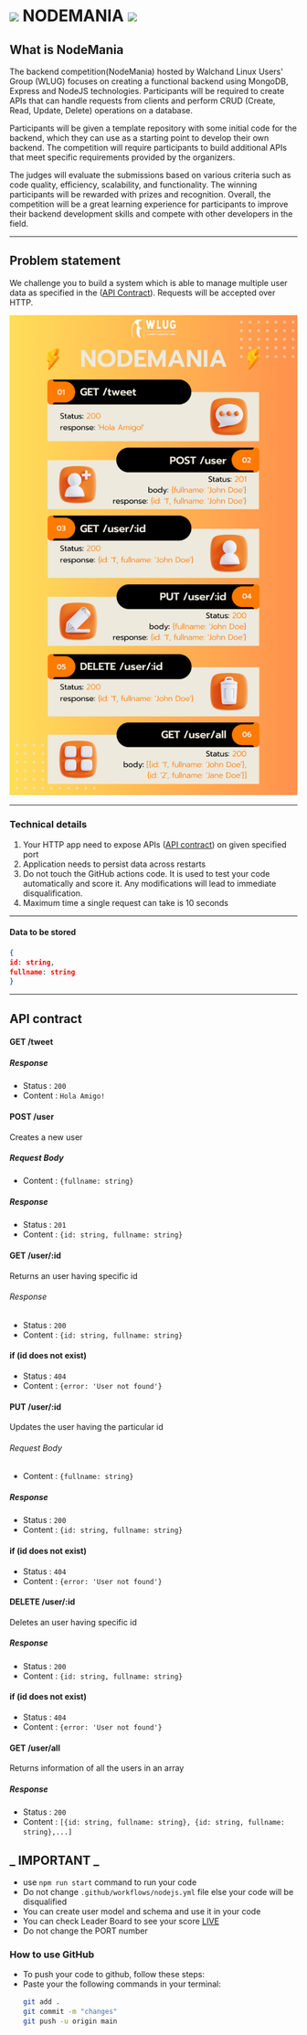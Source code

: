 <div>
  <h1> <img src="https://res.cloudinary.com/ravikjha7/image/upload/v1682837647/Tweet_hzikla.png" width="17"/> NODEMANIA <img src="https://res.cloudinary.com/ravikjha7/image/upload/v1682837647/Tweet_hzikla.png" width="17"/></h1>
</div>

## What is NodeMania

The backend competition(NodeMania) hosted by Walchand Linux Users' Group (WLUG) focuses on creating a functional backend using MongoDB, Express and NodeJS technologies. Participants will be required to create APIs that can handle requests from clients and perform CRUD (Create, Read, Update, Delete) operations on a database.

Participants will be given a template repository with some initial code for the backend, which they can use as a starting point to develop their own backend. The competition will require participants to build additional APIs that meet specific requirements provided by the organizers.

The judges will evaluate the submissions based on various criteria such as code quality, efficiency, scalability, and functionality. The winning participants will be rewarded with prizes and recognition. Overall, the competition will be a great learning experience for participants to improve their backend development skills and compete with other developers in the field.

---

## Problem statement

We challenge you to build a system which is able to manage multiple user data as specified in the ([API Contract](#api-contract)). Requests will be accepted over HTTP.

![NodeMania Guide](https://github.com/Walchand-Linux-Users-Group/TechnoGameQue/blob/main/assets/NodeMania.png)

---

### Technical details

1. Your HTTP app need to expose APIs ([API contract](#api-contract)) on given specified port
2. Application needs to persist data across restarts
3. Do not touch the GitHub actions code. It is used to test your code automatically and score it. Any modifications will lead to immediate disqualification.
4. Maximum time a single request can take is 10 seconds

---

#### Data to be stored

```json
{
id: string,
fullname: string
}
```

---

## API contract

#### GET /tweet

##### Response

- Status : `200`
- Content : `Hola Amigo!`

#### POST /user

Creates a new user

##### Request Body

- Content : `{fullname: string}`

##### Response

- Status : `201`
- Content : `{id: string, fullname: string}`

#### GET /user/:id

Returns an user having specific id

###### Response

- Status : `200`
- Content : `{id: string, fullname: string}`

#### if (id does not exist)

- Status : `404`
- Content : `{error: 'User not found'}`

#### PUT /user/:id

Updates the user having the particular id

###### Request Body

- Content : `{fullname: string}`

##### Response

- Status : `200`
- Content : `{id: string, fullname: string}`

#### if (id does not exist)

- Status : `404`
- Content : `{error: 'User not found'}`

#### DELETE /user/:id

Deletes an user having specific id

##### Response

- Status : `200`
- Content : `{id: string, fullname: string}`

#### if (id does not exist)

- Status : `404`
- Content : `{error: 'User not found'}`

#### GET /user/all

Returns information of all the users in an array

##### Response

- Status : `200`
- Content : `[{id: string, fullname: string}, {id: string, fullname: string},...]`

## _ IMPORTANT _

- use `npm run start` command to run your code
- Do not change `.github/workflows/nodejs.yml` file else your code will be disqualified
- You can create user model and schema and use it in your code
- You can check Leader Board to see your score [LIVE](https://technogames-2021.herokuapp.com/leaderboard)
- Do not change the PORT number

### How to use GitHub

- To push your code to github, follow these steps:
- Paste your the following commands in your terminal:
  ```bash
  git add .
  git commit -m "changes"
  git push -u origin main
  ```
